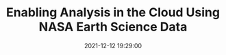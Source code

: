 ---
layout: page
title: "Enabling Analysis in the Cloud Using NASA Earth Science Data"
description: This workshop provided an overview of the NASA’s Earth Science Data Systems (ESDS) cloud vision, discussed what this means for data users, and guided participants through workflow demonstrations highlighting data discovery, accessibility, and usability on and off the cloud for AI and ML applications.
outlet: American Geophysical Union (AGU)
date: "2021-12-12 19:29:00"
redirect: https://agu.confex.com/agu/fm21/meetingapp.cgi/Session/124026
img: 
importance: 1
category: workshops
---